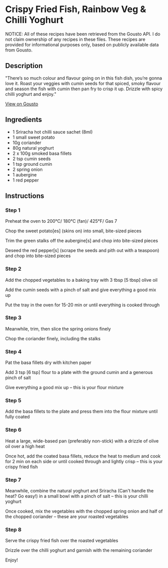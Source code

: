 # Crispy Fried Fish, Rainbow Veg & Chilli Yoghurt

NOTICE: All of these recipes have been retrieved from the Gousto API. I do not claim ownership of any recipes in these files. These recipes are provided for informational purposes only, based on publicly available data from Gousto.

## Description

"There’s so much colour and flavour going on in this fish dish, you’re gonna love it. Roast your veggies with cumin seeds for that spiced, smoky flavour and season the fish with cumin then pan fry to crisp it up. Drizzle with spicy chilli yoghurt and enjoy."

[View on Gousto](https://www.gousto.co.uk/recipes/cookbook/crispy-fried-fish-rainbow-veg-chilli-yoghurt)

## Ingredients

- 1 Sriracha hot chilli sauce sachet (8ml)
- 1 small sweet potato
- 10g coriander
- 80g natural yoghurt
- 2 x 100g smoked basa fillets
- 2 tsp cumin seeds
- 1 tsp ground cumin
- 2 spring onion
- 1 aubergine
- 1 red pepper

## Instructions


### Step 1

Preheat the oven to 200°C/ 180°C (fan)/ 425°F/ Gas 7


Chop the sweet potato<span class="text-danger">[es]</span> (skins on) into small, bite-sized pieces


Trim the green stalks off the aubergine<span class="text-danger">[s]</span> and chop into bite-sized pieces


Deseed the red pepper<span class="text-danger">[s]</span> (scrape the seeds and pith out with a teaspoon) and chop into bite-sized pieces


### Step 2

Add the chopped vegetables to a baking tray with 3 tbsp <span class="text-danger">[5 tbsp]</span> olive oil


Add the cumin seeds with a pinch of salt and give everything a good mix up 


Put the tray in the oven for 15-20 min or until everything is cooked through


### Step 3

Meanwhile, trim, then slice the spring onions finely


Chop the coriander finely, including the stalks


### Step 4

Pat the basa fillets dry with kitchen paper


Add 3 tsp <span class="text-danger">[6 tsp]</span> flour to a plate with the ground cumin and a generous pinch of salt


Give everything a good mix up – this is your flour mixture


### Step 5

Add the basa fillets to the plate and press them into the flour mixture until fully coated


### Step 6

Heat a large, wide-based pan (preferably non-stick) with a drizzle of olive oil over a high heat


Once hot, add the coated basa fillets, reduce the heat to medium and cook for 2 min on each side or until cooked through and lightly crisp – this is your crispy fried fish


### Step 7

Meanwhile, combine the natural yoghurt and Sriracha (Can't handle the heat? Go easy!) in a small bowl with a pinch of salt – this is your chilli yoghurt


Once cooked, mix the vegetables with the chopped spring onion and half of the chopped coriander <span class="text-highlight">– these are your roasted vegetables </span>

### Step 8

Serve the crispy fried fish over the roasted vegetables


Drizzle over the chilli yoghurt and garnish with the remaining coriander


Enjoy!

